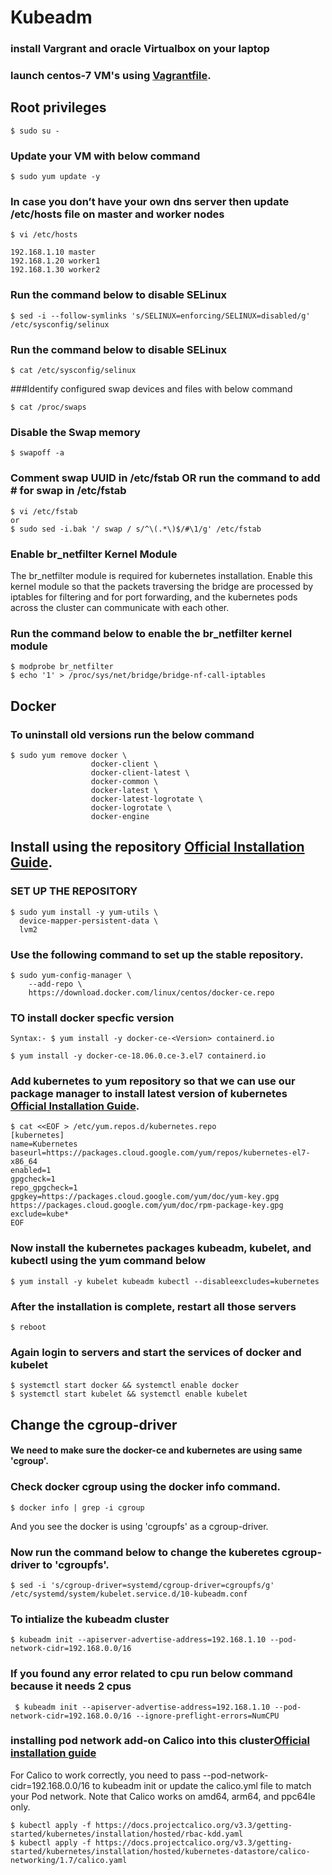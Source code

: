 # Kubeadm
### install  Vargrant and oracle Virtualbox on your laptop

### launch centos-7 VM's using [Vagrantfile](https://github.com/srinivasarao2468/kubeadm/blob/master/Vagrantfile).
## Root privileges
```
$ sudo su -
```
### Update your VM with below command
```
$ sudo yum update -y
```
### In case you don’t have your own dns server then update /etc/hosts file on master and worker nodes
```
$ vi /etc/hosts
```
```
192.168.1.10 master
192.168.1.20 worker1
192.168.1.30 worker2
```

### Run the command below to disable SELinux
```
$ sed -i --follow-symlinks 's/SELINUX=enforcing/SELINUX=disabled/g' /etc/sysconfig/selinux
```
### Run the command below to disable SELinux
```
$ cat /etc/sysconfig/selinux
```

###Identify configured swap devices and files with below command
```
$ cat /proc/swaps
```
### Disable the Swap memory
```
$ swapoff -a
```
### Comment swap UUID in /etc/fstab OR run the command to add # for swap in /etc/fstab
```
$ vi /etc/fstab
or
$ sudo sed -i.bak '/ swap / s/^\(.*\)$/#\1/g' /etc/fstab
```
### Enable br_netfilter Kernel Module

The br_netfilter module is required for kubernetes installation. Enable this kernel module so that the packets traversing the bridge are processed by iptables for filtering and for port forwarding, and the kubernetes pods across the cluster can communicate with each other.

### Run the command below to enable the br_netfilter kernel module
```
$ modprobe br_netfilter
$ echo '1' > /proc/sys/net/bridge/bridge-nf-call-iptables
```
## Docker
### To uninstall old versions run the below command
```
$ sudo yum remove docker \
                  docker-client \
                  docker-client-latest \
                  docker-common \
                  docker-latest \
                  docker-latest-logrotate \
                  docker-logrotate \
                  docker-engine
```
## Install using the repository [Official Installation Guide](https://docs.docker.com/install/linux/docker-ce/centos/).
### SET UP THE REPOSITORY

```
$ sudo yum install -y yum-utils \
  device-mapper-persistent-data \
  lvm2
```
### Use the following command to set up the stable repository.
```
$ sudo yum-config-manager \
    --add-repo \
    https://download.docker.com/linux/centos/docker-ce.repo
```
### TO install docker specfic version
```
Syntax:- $ yum install -y docker-ce-<Version> containerd.io

$ yum install -y docker-ce-18.06.0.ce-3.el7 containerd.io
```
### Add kubernetes to yum repository so that we can use our package manager to install latest version of kubernetes [Official Installation Guide](https://kubernetes.io/docs/setup/independent/install-kubeadm/#installing-kubeadm-kubelet-and-kubectl).
```
$ cat <<EOF > /etc/yum.repos.d/kubernetes.repo
[kubernetes]
name=Kubernetes
baseurl=https://packages.cloud.google.com/yum/repos/kubernetes-el7-x86_64
enabled=1
gpgcheck=1
repo_gpgcheck=1
gpgkey=https://packages.cloud.google.com/yum/doc/yum-key.gpg https://packages.cloud.google.com/yum/doc/rpm-package-key.gpg
exclude=kube*
EOF
```

### Now install the kubernetes packages kubeadm, kubelet, and kubectl using the yum command below
```
$ yum install -y kubelet kubeadm kubectl --disableexcludes=kubernetes
```
### After the installation is complete, restart all those servers
```
$ reboot
```
### Again login to servers and start the services of docker and kubelet
```
$ systemctl start docker && systemctl enable docker
$ systemctl start kubelet && systemctl enable kubelet
```
## Change the cgroup-driver
#### We need to make sure the docker-ce and kubernetes are using same 'cgroup'.
### Check docker cgroup using the docker info command.
```
$ docker info | grep -i cgroup
```
And you see the docker is using 'cgroupfs' as a cgroup-driver.

### Now run the command below to change the kuberetes cgroup-driver to 'cgroupfs'.
```
$ sed -i 's/cgroup-driver=systemd/cgroup-driver=cgroupfs/g' /etc/systemd/system/kubelet.service.d/10-kubeadm.conf
```

### To intialize the kubeadm cluster
```
$ kubeadm init --apiserver-advertise-address=192.168.1.10 --pod-network-cidr=192.168.0.0/16
```
### If you found any error related to cpu run below command because it needs 2 cpus
```
 $ kubeadm init --apiserver-advertise-address=192.168.1.10 --pod-network-cidr=192.168.0.0/16 --ignore-preflight-errors=NumCPU
 ```

### installing pod network add-on Calico into this cluster[Official installation guide](https://kubernetes.io/docs/setup/independent/create-cluster-kubeadm/#pod-network)
For Calico to work correctly, you need to pass --pod-network-cidr=192.168.0.0/16 to kubeadm init or update the calico.yml file to match your Pod network. Note that Calico works on amd64, arm64, and ppc64le only.
```
$ kubectl apply -f https://docs.projectcalico.org/v3.3/getting-started/kubernetes/installation/hosted/rbac-kdd.yaml
$ kubectl apply -f https://docs.projectcalico.org/v3.3/getting-started/kubernetes/installation/hosted/kubernetes-datastore/calico-networking/1.7/calico.yaml
```
